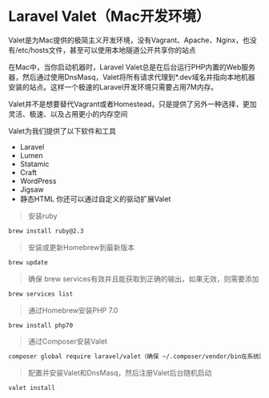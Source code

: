 # Laravel Valet（Mac开发环境）

Valet是为Mac提供的极简主义开发环境，没有Vagrant、Apache、Nginx，也没有/etc/hosts文件，甚至可以使用本地隧道公开共享你的站点

在Mac中，当你启动机器时，Laravel Valet总是在后台运行PHP内置的Web服务器，然后通过使用DnsMasq，Valet将所有请求代理到*.dev域名并指向本地机器安装的站点。这样一个极速的Laravel开发环境只需要占用7M内存。

Valet并不是想要替代Vagrant或者Homestead，只是提供了另外一种选择，更加灵活、极速、以及占用更小的内存空间

Valet为我们提供了以下软件和工具
* Laravel
* Lumen
* Statamic
* Craft
* WordPress
* Jigsaw
* 静态HTML
你还可以通过自定义的驱动扩展Valet

>安装ruby

```bash
brew install ruby@2.3
```

>安装或更新Homebrew到最新版本

```bash
brew update
```

>确保 brew services有效并且能获取到正确的输出，如果无效，则需要添加

```bash
brew services list
```

>通过Homebrew安装PHP 7.0

```bash
brew install php70
```

>通过Composer安装Valet

```bash
composer global require laravel/valet（确保 ~/.composer/vendor/bin在系统路径中）
```

>配置并安装Valet和DnsMasq，然后注册Valet后台随机启动

```bash
valet install
```
